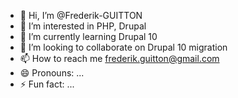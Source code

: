- 👋 Hi, I’m @Frederik-GUITTON
- 👀 I’m interested in PHP, Drupal
- 🌱 I’m currently learning Drupal 10
- 💞️ I’m looking to collaborate on Drupal 10 migration
- 📫 How to reach me frederik.guitton@gmail.com
- 😄 Pronouns: ...
- ⚡ Fun fact: ...

<!---
Frederik-GUITTON/Frederik-GUITTON is a ✨ special ✨ repository because its `README.md` (this file) appears on your GitHub profile.
You can click the Preview link to take a look at your changes.
--->
